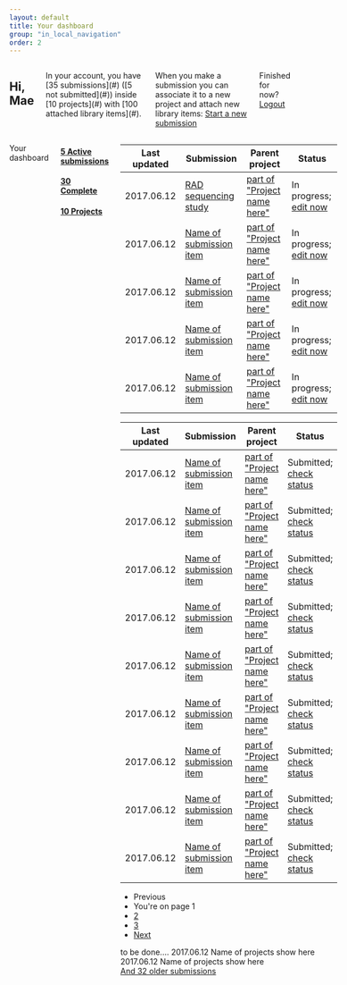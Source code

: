 ```yaml
---
layout: default
title: Your dashboard
group: "in_local_navigation"
order: 2
---
```


<div class="row">
<div class="columns medium-3 intro-unit" markdown="1">
<h2 class="inline-block margin-bottom-none">Hi, Mae</h2>

<p class="lead" markdown="1">In your account, you have [35 submissions](#) ([5 not submitted](#)) inside [10 projects](#) with [100 attached library items](#).</p>

When you make a submission you can associate it to a new project and attach new library items: <a href="#" class="button"><i class="icon icon-functional" data-icon="e"></i> Start a new submission</a><br/>

Finished for now? <a href="#" class=""><i class="icon icon-functional" data-icon="L"></i> Logout</a>
</div>
<!-- <div class="" markdown="1">
<div class="columns medium-3">
<a href="#" class="button readmore">Create a new submission</a><br/>
</div>
<div class="columns medium-9">
When you make a submission you can create a new project to associate it with and add new library items.<br/>
</div>
</div> -->

<div class="columns medium-9 margin-top-xlarge callout" markdown="1">

<span class="label">Your dashboard</span>


<div class="tabs tabs-clear" data-tabs id="example-tabs">
  <div class="tabs-title is-active"><a href="#panelActive" aria-selected="true">
    <h4><i class="icon icon-functional" data-icon="e"></i> <span class="badge">5</span> Active submissions</h4>
  </a></div>
  <div class="tabs-title"><a href="#panelComplete">
    <h4><i class="icon icon-functional" data-icon="n"></i> <span class="badge">30</span> Complete</h4>
  </a></div>
  <div class="tabs-title"><a href="#panel2">
    <h4><i class="icon icon-functional" data-icon="t"></i> <span class="badge">10</span> Projects</h4>
  </a></div>
</div>

<div class="tabs-content" data-tabs-content="example-tabs">
  <div class="tabs-panel is-active" id="panelActive">
    <table class="  no-stripe">
      <thead>
        <tr role="row">
          <th colspan="1" role="columnheader">Last updated</th>
          <th colspan="1" role="columnheader">Submission</th>
          <th colspan="1" role="columnheader">Parent project</th>
          <th colspan="1" role="columnheader">Status</th>
        </tr>
      </thead>
      <tbody>
      <tr>
        <td>2017.06.12</td>
        <td><a href="submissions/rad-sequencing/" class="no-underline">RAD sequencing study</a></td>
        <td><a href="#" class="no-underline">part of "Project name here"</a></td>
        <td>In progress; <a class="readmore" href="submissions/rad-sequencing/">edit now</a></td>
      </tr>
      <tr>
        <td>2017.06.12</td>
        <td><a href="#" class="no-underline">Name of submission item</a></td>
        <td><a href="#" class="no-underline">part of "Project name here"</a></td>
        <td>In progress; <a class="readmore" href="#">edit now</a></td>
      </tr>
      <tr>
        <td>2017.06.12</td>
        <td><a href="#" class="no-underline">Name of submission item</a></td>
        <td><a href="#" class="no-underline">part of "Project name here"</a></td>
        <td>In progress; <a class="readmore" href="#">edit now</a></td>
      </tr>
      <tr>
        <td>2017.06.12</td>
        <td><a href="#" class="no-underline">Name of submission item</a></td>
        <td><a href="#" class="no-underline">part of "Project name here"</a></td>
        <td>In progress; <a class="readmore" href="#">edit now</a></td>
      </tr>
      <tr>
        <td>2017.06.12</td>
        <td><a href="#" class="no-underline">Name of submission item</a></td>
        <td><a href="#" class="no-underline">part of "Project name here"</a></td>
        <td>In progress; <a class="readmore" href="#">edit now</a></td>
      </tr>
      </tbody>
    </table>
  </div>
  <div class="tabs-panel is-active" id="panelComplete">
    <table class="  no-stripe">
      <thead>
        <tr role="row">
          <th colspan="1" role="columnheader">Last updated</th>
          <th colspan="1" role="columnheader">Submission</th>
          <th colspan="1" role="columnheader">Parent project</th>
          <th colspan="1" role="columnheader">Status</th>
        </tr>
      </thead>
      <tbody>
      <tr>
        <td>2017.06.12</td>
        <td><a href="#" class="no-underline">Name of submission item</a></td>
        <td><a href="#" class="no-underline">part of "Project name here"</a></td>
        <td>Submitted; <a class="readmore" href="#">check status</a></td>
      </tr>
      <tr>
        <td>2017.06.12</td>
        <td><a href="#" class="no-underline">Name of submission item</a></td>
        <td><a href="#" class="no-underline">part of "Project name here"</a></td>
        <td>Submitted; <a class="readmore" href="#">check status</a></td>
      </tr>
      <tr>
        <td>2017.06.12</td>
        <td><a href="#" class="no-underline">Name of submission item</a></td>
        <td><a href="#" class="no-underline">part of "Project name here"</a></td>
        <td>Submitted; <a class="readmore" href="#">check status</a></td>
      </tr>
      <tr>
        <td>2017.06.12</td>
        <td><a href="#" class="no-underline">Name of submission item</a></td>
        <td><a href="#" class="no-underline">part of "Project name here"</a></td>
        <td>Submitted; <a class="readmore" href="#">check status</a></td>
      </tr>
      <tr>
        <td>2017.06.12</td>
        <td><a href="#" class="no-underline">Name of submission item</a></td>
        <td><a href="#" class="no-underline">part of "Project name here"</a></td>
        <td>Submitted; <a class="readmore" href="#">check status</a></td>
      </tr>
      <tr>
        <td>2017.06.12</td>
        <td><a href="#" class="no-underline">Name of submission item</a></td>
        <td><a href="#" class="no-underline">part of "Project name here"</a></td>
        <td>Submitted; <a class="readmore" href="#">check status</a></td>
      </tr>
      <tr>
        <td>2017.06.12</td>
        <td><a href="#" class="no-underline">Name of submission item</a></td>
        <td><a href="#" class="no-underline">part of "Project name here"</a></td>
        <td>Submitted; <a class="readmore" href="#">check status</a></td>
      </tr>
      <tr>
        <td>2017.06.12</td>
        <td><a href="#" class="no-underline">Name of submission item</a></td>
        <td><a href="#" class="no-underline">part of "Project name here"</a></td>
        <td>Submitted; <a class="readmore" href="#">check status</a></td>
      </tr>
      <tr>
        <td>2017.06.12</td>
        <td><a href="#" class="no-underline">Name of submission item</a></td>
        <td><a href="#" class="no-underline">part of "Project name here"</a></td>
        <td>Submitted; <a class="readmore" href="#">check status</a></td>
      </tr>
      </tbody>
    </table>
    <div class="">
      <ul class="pagination text-center" role="navigation" aria-label="Pagination">
        <li class="pagination-previous disabled">Previous</li>
        <li class="current"><span class="show-for-sr">You're on page</span> 1</li>
        <li><a href="#" aria-label="Page 2">2</a></li>
        <li><a href="#" aria-label="Page 3">3</a></li>
        <li class="pagination-next"><a href="#" aria-label="Next page">Next</a></li>
      </ul>
    </div>

  </div>

  <div class="tabs-panel" id="panel2">
    to be done....
    <span class="label">2017.06.12</span> Name of projects show here <br/>
    <span class="label">2017.06.12</span> Name of projects show here <br/>
    <a href="#" class="readmore">And 32 older submissions</a>
  </div>
</div>

</div>
</div>
